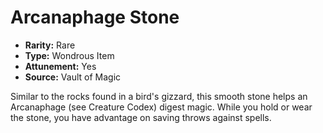 # Arcanaphage Stone

- **Rarity:** Rare
- **Type:** Wondrous Item
- **Attunement:** Yes
- **Source:** Vault of Magic

Similar to the rocks found in a bird's gizzard, this smooth stone helps an Arcanaphage (see Creature Codex) digest magic. While you hold or wear the stone, you have advantage on saving throws against spells.
